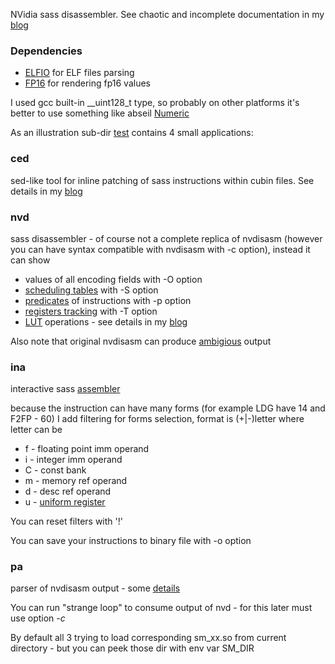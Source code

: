 NVidia sass disassembler. See chaotic and incomplete documentation in my [blog](https://redplait.blogspot.com/search/label/cuda)

### Dependencies
* [ELFIO](https://github.com/serge1/ELFIO) for ELF files parsing
* [FP16](https://github.com/Maratyszcza/FP16) for rendering fp16 values

I used gcc built-in __uint128_t type, so probably on other platforms it's better to use something like abseil [Numeric](https://github.com/abseil/abseil-cpp/tree/master/absl/numeric)

As an illustration sub-dir [test](https://github.com/redplait/denvdis/tree/master/test) contains 4 small applications:
### ced
sed-like tool for inline patching of sass instructions within cubin files. See details in my [blog](https://redplait.blogspot.com/2025/07/ced-sed-like-cubin-editor.html)

### nvd
sass disassembler - of course not a complete replica of nvdisasm (however you can have syntax compatible with nvdisasm with -c option), instead it can show
 * values of all encoding fields with -O option
 * [scheduling tables](https://redplait.blogspot.com/2025/05/nvidia-sass-latency-tables.html) with -S option
 * [predicates](https://redplait.blogspot.com/2025/04/nvidia-sass-disassembler-part-6.html) of instructions with -p option
 * [registers tracking](https://redplait.blogspot.com/2025/07/sass-instructions-registers-tracking.html) with -T option
 * [LUT](https://forums.developer.nvidia.com/t/what-does-lop3-lut-mean-how-is-it-executed/227472) operations - see details in my [blog](https://redplait.blogspot.com/2025/07/sass-instructions-lut-operations.html)

Also note that original nvdisasm can produce [ambigious](https://redplait.blogspot.com/2025/06/curse-of-imad.html) output

### ina
interactive sass [assembler](https://redplait.blogspot.com/2025/05/nvidia-sass-assembler.html)

because the instruction can have many forms (for example LDG have 14 and F2FP - 60) I add filtering for forms selection, format is (+|-)letter where letter can be
 * f - floating point imm operand
 * i - integer imm operand
 * C - const bank
 * m - memory ref operand
 * d - desc ref operand
 * u - [uniform register](https://redplait.blogspot.com/2025/07/sass-instructions-uniform-registers.html)

You can reset filters with '!'

You can save your instructions to binary file with -o option

### pa
parser of nvdisasm output - some [details](https://redplait.blogspot.com/2025/06/nvdisasm-sass-parser.html)

You can run "strange loop" to consume output of nvd - for this later must use option *-c*

By default all 3 trying to load corresponding sm_xx.so from current directory - but you can peek those dir with env var SM_DIR
